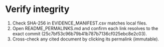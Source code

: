 # Verify integrity
1) Check SHA-256 in EVIDENCE_MANIFEST.csv matches local files.
2) Open README_PERMALINKS.md and confirm each link resolves to the exact commit (25c7bf53c96b79b41b787b7136cf025ebc8e2c03).
3) Cross-check any cited document by clicking its permalink (immutable).
